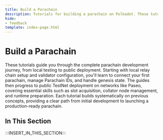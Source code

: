 ```yaml
---
title: Build a Parachain
description: Tutorials for building a parachain on Polkadot. These tutorials are designed to help you get started with building a parachain on Polkadot.
hide: 
- feedback
template: index-page.html
---
```


# Build a Parachain

These tutorials guide you through the complete parachain development journey, from local testing to public deployment. Starting with local relay chain setup and validator configuration, you'll learn to connect your first parachain, manage Parachain IDs, and handle genesis state. The guides then progress to public TestNet deployment on networks like Paseo, covering essential skills such as slot acquisition, collator node management, and runtime preparation. Each tutorial builds systematically on previous concepts, providing a clear path from initial development to launching a production-ready parachain.

## In This Section

:::INSERT_IN_THIS_SECTION:::